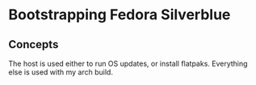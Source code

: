 # Bootstrapping Fedora Silverblue

## Concepts

The host is used either to run OS updates, or install flatpaks. Everything else is used with
my arch build.
